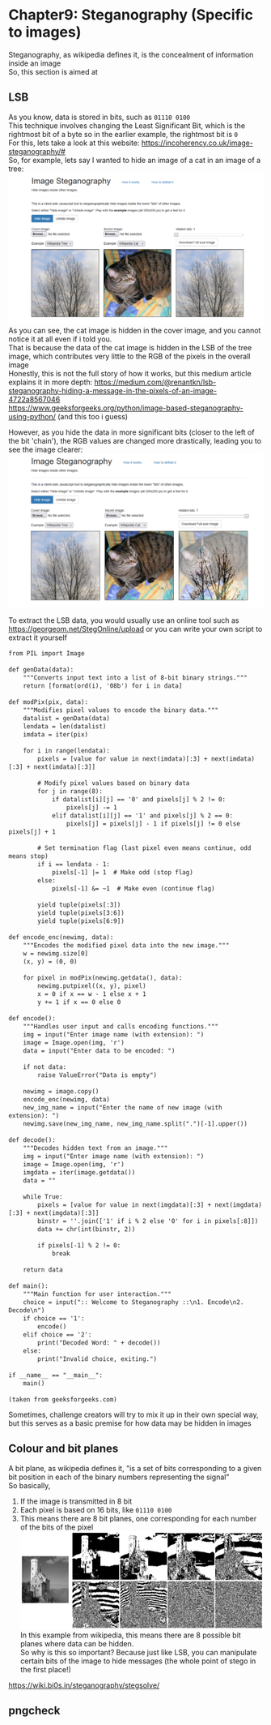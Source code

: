 # Chapter9: Steganography (Specific to images) #      
Steganography, as wikipedia defines it, is the concealment of information inside  an image  
So, this section is aimed at   
## LSB ##
As you know, data is stored in bits, such as `01110 0100`   
This technique involves changing the Least Significant Bit, which is the rightmost bit of a byte  so in the earlier example, the rightmost bit is `0`  
For this, lets take a look at this website:  https://incoherency.co.uk/image-steganography/#  
So, for example, lets say I wanted to hide an image of a cat in an image of a tree:  
![alt text](../images/image-35.png)  
As you can see, the cat image is hidden in the cover image, and you cannot notice it at all even if i told you.  
That is because the data of the cat image is hidden in the LSB of the tree image, which contributes very little to the RGB of the pixels in the overall image    
Honestly, this is not the full story of how it works, but this medium article explains it in more depth: https://medium.com/@renantkn/lsb-steganography-hiding-a-message-in-the-pixels-of-an-image-4722a8567046  
https://www.geeksforgeeks.org/python/image-based-steganography-using-python/ (and this too i guess)  

However, as you hide the data in more significant bits (closer to the left of the bit 'chain'), the RGB values are changed more drastically, leading you to see the image clearer:  
![alt text](../images/image-36.png)    

To extract the LSB data, you would usually use an online tool such as https://georgeom.net/StegOnline/upload or you can write your own script to extract it yourself  
```
from PIL import Image

def genData(data):
    """Converts input text into a list of 8-bit binary strings."""
    return [format(ord(i), '08b') for i in data]

def modPix(pix, data):
    """Modifies pixel values to encode the binary data."""
    datalist = genData(data)
    lendata = len(datalist)
    imdata = iter(pix)
    
    for i in range(lendata):
        pixels = [value for value in next(imdata)[:3] + next(imdata)[:3] + next(imdata)[:3]]
        
        # Modify pixel values based on binary data
        for j in range(8):
            if datalist[i][j] == '0' and pixels[j] % 2 != 0:
                pixels[j] -= 1
            elif datalist[i][j] == '1' and pixels[j] % 2 == 0:
                pixels[j] = pixels[j] - 1 if pixels[j] != 0 else pixels[j] + 1
        
        # Set termination flag (last pixel even means continue, odd means stop)
        if i == lendata - 1:
            pixels[-1] |= 1  # Make odd (stop flag)
        else:
            pixels[-1] &= ~1  # Make even (continue flag)
        
        yield tuple(pixels[:3])
        yield tuple(pixels[3:6])
        yield tuple(pixels[6:9])

def encode_enc(newimg, data):
    """Encodes the modified pixel data into the new image."""
    w = newimg.size[0]
    (x, y) = (0, 0)
    
    for pixel in modPix(newimg.getdata(), data):
        newimg.putpixel((x, y), pixel)
        x = 0 if x == w - 1 else x + 1
        y += 1 if x == 0 else 0

def encode():
    """Handles user input and calls encoding functions."""
    img = input("Enter image name (with extension): ")
    image = Image.open(img, 'r')
    data = input("Enter data to be encoded: ")
    
    if not data:
        raise ValueError("Data is empty")
    
    newimg = image.copy()
    encode_enc(newimg, data)
    new_img_name = input("Enter the name of new image (with extension): ")
    newimg.save(new_img_name, new_img_name.split(".")[-1].upper())

def decode():
    """Decodes hidden text from an image."""
    img = input("Enter image name (with extension): ")
    image = Image.open(img, 'r')
    imgdata = iter(image.getdata())
    data = ""
    
    while True:
        pixels = [value for value in next(imgdata)[:3] + next(imgdata)[:3] + next(imgdata)[:3]]
        binstr = ''.join(['1' if i % 2 else '0' for i in pixels[:8]])
        data += chr(int(binstr, 2))
        
        if pixels[-1] % 2 != 0:
            break
    
    return data

def main():
    """Main function for user interaction."""
    choice = input(":: Welcome to Steganography ::\n1. Encode\n2. Decode\n")
    if choice == '1':
        encode()
    elif choice == '2':
        print("Decoded Word: " + decode())
    else:
        print("Invalid choice, exiting.")

if __name__ == "__main__":
    main()

(taken from geeksforgeeks.com)
```
Sometimes, challenge creators will try to mix it up in their own special way, but this serves as a basic premise for how data may be hidden in images    
## Colour and bit planes ##  
A bit plane, as wikipedia defines it, "is a set of bits corresponding to a given bit position in each of the binary numbers representing the signal"  
So basically,   
1) If the image is transmitted in 8 bit  
2) Each pixel is based on 16 bits, like `01110 0100`  
3) This means there are 8 bit planes, one corresponding for each number of the bits of the pixel      
![alt text](Lichtenstein_bitplanes.png)  
In this example from wikipedia, this means there are 8 possible bit planes where data can be hidden.    
So why is this so important? Because just like LSB, you can manipulate certain bits of the image to hide messages (the whole point of stego in the first place!)    

https://wiki.bi0s.in/steganography/stegsolve/  
## pngcheck ##




